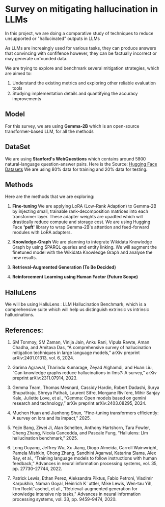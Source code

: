 # Survey on mitigating hallucination in LLMs

In this project, we are doing a comparative study of techniques to reduce unsupported or "hallucinated" outputs in LLMs

As LLMs are increaingly used for various tasks, they can produce answers that convincing with confifence however, they can
be factually incorrect or may generate unfounded data.

We are trying to explore and benchmark several mitigation strategies, which are aimed to:

1. Understand the existing metrics and exploring other reliable evaluation tools
2. Studying implementation details and quantifying the accuracy improvements

## Model

For this survey, we are using **Gemma-2B** which is an open-source transformer-based LLM, for all the methods

## DataSet

We are using **Stanford's WebQuestions** which contains around 5800 natural-language question-answer pairs.
Here is the Source: [Hugging Face Datasets](https://huggingface.co/datasets/stanfordnlp/web_questions)
We are using 80% data for training and 20% data for testing.

## Methods

Here are the methods that we are exploring:

1. **Fine-tuning**
   We are applying LoRA (Low-Rank Adaption) to Gemma-2B by injecting small, trainable rank-decomposition matrices into each
   transformer layer. These adapter weights are upadted which will drastically reduce compute and storage cost.
   We are using Hugging Face **'peft'** library to wrap Gemma-2B's attention and feed-forward modules with LoRA adapters.

2. **Knowledge-Graph**
   We are planning to integrate Wikidata Knowledge Graph by using SPARQL queries and entity linking.
   We will augment the finetuned model with the Wikidata Knowledge Graph and analyse the new results.

3. **Retrieval-Augmented Generation (To Be Decided)**

4. **Reinforcement Learning using Human Factor (Future Scope)**

## HalluLens

We will be using HalluLens : LLM Hallucination Benchmark, which is a comprehensive suite which will help us distinguish extrinsic
vs intrinsic hallucinations.

## References:

1. SM Tonmoy, SM Zaman, Vinija Jain, Anku Rani, Vipula Rawte, Aman Chadha, and Amitava Das, “A comprehensive survey of hallucination mitigation techniques
   in large language models,” arXiv preprint arXiv:2401.01313, vol. 6, 2024.

2. Garima Agrawal, Tharindu Kumarage, Zeyad Alghamdi, and Huan Liu, “Can knowledge graphs reduce hallucinations in llms?: A survey,” arXiv preprint
   arXiv:2311.07914, 2023.

3. Gemma Team, Thomas Mesnard, Cassidy Hardin, Robert Dadashi, Surya Bhupatiraju, Shreya Pathak, Laurent Sifre, Morgane Rivi`ere, Mihir Sanjay Kale, Juliette Love,
   et al., “Gemma: Open models based on gemini research and technology,” arXiv preprint arXiv:2403.08295, 2024.

4. Muchen Huan and Jianhong Shun, “Fine-tuning transformers efficiently: A survey on lora and its impact,” 2025.

5. Yejin Bang, Ziwei Ji, Alan Schelten, Anthony Hartshorn, Tara Fowler, Cheng Zhang, Nicola Cancedda, and Pascale Fung, “Hallulens: Llm hallucination benchmark,” 2025.

6. Long Ouyang, Jeffrey Wu, Xu Jiang, Diogo Almeida, Carroll Wainwright, Pamela Mishkin, Chong Zhang, Sandhini Agarwal, Katarina Slama, Alex Ray, et al.,
   “Training language models to follow instructions with human feedback,” Advances in neural information processing systems, vol. 35, pp. 27730–27744, 2022.

7. Patrick Lewis, Ethan Perez, Aleksandra Piktus, Fabio Petroni, Vladimir Karpukhin, Naman Goyal, Heinrich K¨uttler, Mike Lewis, Wen-tau Yih, Tim Rockt¨aschel, et al.,
   “Retrieval-augmented generation for knowledge intensive nlp tasks,” Advances in neural information processing systems, vol. 33, pp. 9459–9474, 2020.
